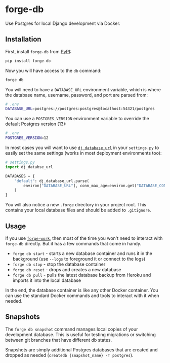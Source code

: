 # forge-db

Use Postgres for local Django development via Docker.


## Installation

First, install `forge-db` from [PyPI](https://pypi.org/project/forge-db/):

```sh
pip install forge-db
```

Now you will have access to the `db` command:

```sh
forge db
```

You will need to have a `DATABASE_URL` environment variable,
which is where the database name, username, password, and port are parsed from:

```sh
# .env
DATABASE_URL=postgres://postgres:postgres@localhost:54321/postgres
```

You can use a `POSTGRES_VERSION` environment variable to override the default Postgres version (13):

```sh
# .env
POSTGRES_VERSION=12
```

In most cases you will want to use [`dj_database_url`](https://github.com/kennethreitz/dj-database-url) in your `settings.py` to easily set the same settings (works in most deployment environments too):

```python
# settings.py
import dj_databse_url

DATABASES = {
    "default": dj_database_url.parse(
        environ["DATABASE_URL"], conn_max_age=environ.get("DATABASE_CONN_MAX_AGE", 600)
    )
}
```

You will also notice a new `.forge` directory in your project root.
This contains your local database files and should be added to `.gitignore`.

## Usage

If you use [`forge-work`](https://github.com/forgepackages/forge-work),
then most of the time you won't need to interact with `forge-db` directly.
But it has a few commands that come in handy.

- `forge db start` - starts a new database container and runs it in the background (use `--logs` to foreground it or connect to the logs)
- `forge db stop` - stop the database container
- `forge db reset` - drops and creates a new database
- `forge db pull` - pulls the latest database backup from Heroku and imports it into the local database

In the end, the database container is like any other Docker container.
You can use the standard Docker commands and tools to interact with it when needed.

## Snapshots

The `forge db snapshot` command manages local copies of your development database.
This is useful for testing migrations or switching between git branches that have different db states.

Snapshots are simply additional Postgres databases that are created and dropped as needed (`createdb {snapshot_name} -T postgres`).
